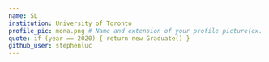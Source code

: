 ```yaml
---
name: SL
institution: University of Toronto
profile_pic: mona.png # Name and extension of your profile picture(ex. mona.png)
quote: if (year == 2020) { return new Graduate() }
github_user: stephenluc
---
```

